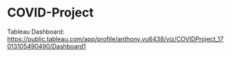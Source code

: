 # COVID-Project
Tableau Dashboard: https://public.tableau.com/app/profile/anthony.vu6438/viz/COVIDProject_17013105490490/Dashboard1
